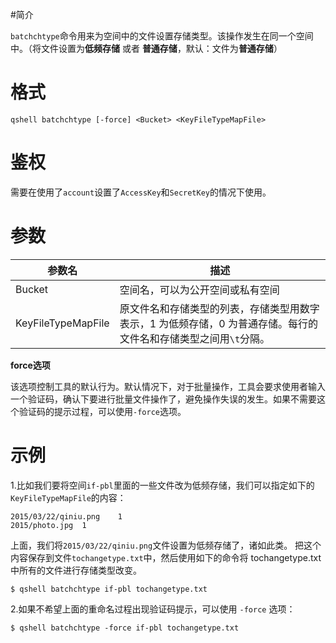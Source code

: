 #简介

`batchchtype`命令用来为空间中的文件设置存储类型。该操作发生在同一个空间中。（将文件设置为**低频存储** 或者 **普通存储**，默认：文件为**普通存储**）


# 格式

```
qshell batchchtype [-force] <Bucket> <KeyFileTypeMapFile>
```

# 鉴权

需要在使用了`account`设置了`AccessKey`和`SecretKey`的情况下使用。

# 参数

|参数名|描述|
|---------|-----------|
|Bucket|空间名，可以为公开空间或私有空间|
| KeyFileTypeMapFile |原文件名和存储类型的列表，存储类型用数字表示，1 为低频存储，0 为普通存储。每行的文件名和存储类型之间用`\t`分隔。|

**force选项**

该选项控制工具的默认行为。默认情况下，对于批量操作，工具会要求使用者输入一个验证码，确认下要进行批量文件操作了，避免操作失误的发生。如果不需要这个验证码的提示过程，可以使用`-force`选项。

# 示例

1.比如我们要将空间`if-pbl`里面的一些文件改为低频存储，我们可以指定如下的`KeyFileTypeMapFile`的内容：

```
2015/03/22/qiniu.png	1
2015/photo.jpg	1
```

上面，我们将`2015/03/22/qiniu.png`文件设置为低频存储了，诸如此类。
把这个内容保存到文件`tochangetype.txt`中，然后使用如下的命令将 tochangetype.txt中所有的文件进行存储类型改变。

```
$ qshell batchchtype if-pbl tochangetype.txt
```

2.如果不希望上面的重命名过程出现验证码提示，可以使用 `-force` 选项：

```
$ qshell batchchtype -force if-pbl tochangetype.txt
```
